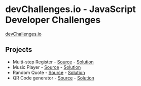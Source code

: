 # devChallenges.io - JavaScript Developer Challenges

[devChallenges.io](https://devchallenges.io/dashboard)

## Projects
- Multi-step Register - [Source](https://devchallenges.io/challenge/multi-step-register-form) - [Solution](https://stingray-app-aagkf.ondigitalocean.app/mrf/mrf.html)
- Music Player - [Source](https://devchallenges.io/challenge/music-player) - [Solution](https://stingray-app-aagkf.ondigitalocean.app/mp/mp.html)
- Random Quote - [Source](https://devchallenges.io/challenge/random-quote) - [Solution](https://stingray-app-aagkf.ondigitalocean.app/rq/rq.html)
- QR Code generator - [Source](https://devchallenges.io/challenge/qa-code-generator) - [Solution](https://stingray-app-aagkf.ondigitalocean.app/qr/qr.html)